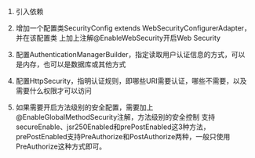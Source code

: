 1. 引入依赖

2. 增加一个配置类SecurityConfig extends WebSecurityConfigurerAdapter，并在该配置类
   上加上注解@EnableWebSecurity开启Web Security

3. 配置AuthenticationManagerBuilder，指定读取用户认证信息的方式，可以是内存，也可以是数据库或其他方式

4. 配置HttpSecurity，指明认证规则，即哪些URI需要认证，哪些不需要，以及需要什么权限才可以访问

5. 如果需要开启方法级别的安全配置，需要加上@EnableGlobalMethodSecurity注解，方法级别的安全控制
   支持secureEnable、jsr250Enabled和prePostEnabled这3种方法，
   prePostEnabled支持PreAuthorize和PostAuthorize两种，一般只使用PreAuthorize这种方式即可。